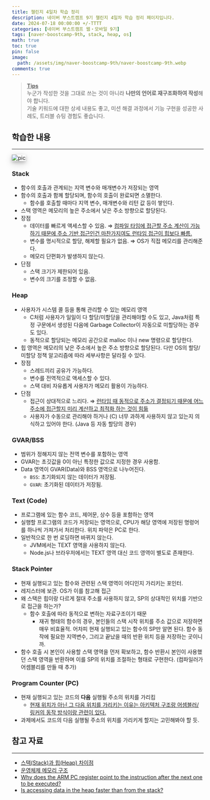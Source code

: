 ```yaml
---
title: 챌린지 4일차 학습 정리
description: 네이버 부스트캠프 9기 챌린지 4일차 학습 정리 페이지입니다.
date: 2024-07-18 00:00:00 +/-TTTT
categories: [네이버 부스트캠프 웹・모바일 9기]
tags: [naver-boostcamp-9th, stack, heap, os]
math: true
toc: true
pin: false
image:
  path: /assets/img/naver-boostcamp-9th/naver-boostcamp-9th.webp
comments: true
---
```


<blockquote class="prompt-tip"><p><strong><u>Tips</u></strong> <br />
누군가 작성한 것을 그대로 쓰는 것이 아니라 <b>나만의 언어로 재구조화하여 작성</b>해야 합니다. <br />
기술 키워드에 대한 상세 내용도 좋고, 미션 해결 과정에서 기능 구현을 성공한 사례도, 트러블 슈팅 경험도 좋습니다.</p></blockquote>

## 학습한 내용

<hr />

<img src="https://upload.wikimedia.org/wikipedia/commons/6/6e/C-memlayout.svg" alt="pic" style="box-shadow: 0 4px 8px 0 rgba(0, 0, 0, 0.2), 0 6px 20px 0 rgba(0, 0, 0, 0.19);"/>

### Stack

- 함수의 호출과 관계되는 지역 변수와 매개변수가 저장되는 영역
- 함수의 호출과 함께 할당되며, 함수의 호출이 완료되면 소멸한다.
  - 함수를 호출할 때마다 지역 변수, 매개변수와 리턴 값 등이 쌓인다.
- 스택 영역은 메모리의 높은 주소에서 낮은 주소 방향으로 할당된다.
- 장점
  - 데이터를 빠르게 액세스할 수 있음. ⇒ [컴파일 타임에 접근할 주소 계산이 가능하기 때문에 주소 기반 접근인건 마찬가지여도 런타임 접근이 힙보다 빠름.](https://stackoverflow.com/questions/24057331/is-accessing-data-in-the-heap-faster-than-from-the-stack)
  - 변수를 명시적으로 할당, 해제할 필요가 없음. ⇒ OS가 직접 메모리를 관리해준다.
  - 메모리 단편화가 발생하지 않는다.
- 단점
  - 스택 크기가 제한되어 있음.
  - 변수의 크기를 조정할 수 없음.

### Heap

- 사용자가 시스템 콜 등을 통해 관리할 수 있는 메모리 영역
  - C처럼 사용자가 일일이 다 할당/미할당을 관리해야할 수도 있고, Java처럼 특정 구문에서 생성된 다음에 Garbage Collector이 자동으로 미할당하는 경우도 있다.
  - 동적으로 할당되는 메모리 공간으로 malloc 이나 new 명령으로 할당한다.
- 힙 영역은 메모리의 낮은 주소에서 높은 주소 방향으로 할당된다. 다만 OS의 할당/미할당 정책 알고리즘에 따라 세부사항은 달라질 수 있다.
- 장점
  - 스레드끼리 공유가 가능하다.
  - 변수를 전역적으로 액세스할 수 있다.
  - 스택 대비 자유롭게 사용자가 메모리 활용이 가능하다.
- 단점
  - 접근이 상대적으로 느리다. ⇒ [런타임 때 동적으로 주소가 결정되기 때문에 어느 주소에 접근할지 미리 계산하고 최적화 하는 것이 힘듦](https://stackoverflow.com/questions/24057331/is-accessing-data-in-the-heap-faster-than-from-the-stack)
  - 사용자가 수동으로 관리해야 하거나 (C) 너무 과하게 사용하지 않고 있는지 의식하고 있어야 한다. (Java 등 자동 할당의 경우)

### GVAR/BSS

- 범위가 정해지지 않는 전역 변수를 포함하는 영역
- GVAR는 초깃값을 0이 아닌 특정한 값으로 지정한 경우 사용함.
- Data 영역이 GVAR(Data)와 BSS 영역으로 나누어진다.
  - `BSS`: 초기화되지 않는 데이터가 저장됨.
  - `GVAR`: 초기화된 데이터가 저장됨.

### Text (Code)

- 프로그램에 있는 함수 코드, 제어문, 상수 등을 포함하는 영역
- 실행할 프로그램의 코드가 저장되는 영역으로, CPU가 해당 영역에 저장된 명령어를 하나씩 가져가서 처리한다. 위치 파악은 PC로 한다.
- 일반적으로 한 번 로딩하면 바뀌지 않는다.
  - JVM에서는 TEXT 영역을 사용하지 않는다.
  - Node.js나 브라우저에서는 TEXT 영역 대신 코드 영역이 별도로 존재한다.

### Stack Pointer

- 현재 실행되고 있는 함수와 관련된 스택 영역이 어디인지 가리키는 포인터.
- 레지스터에 보관. OS가 이를 참고해 접근
- 왜 스택은 힙이랑 다르게 절대 주소를 사용하지 않고, SP의 상대적인 위치를 기반으로 접근을 하는가?
  - 함수 호출에 따라 동적으로 변하는 자료구조이기 때문
    - 재귀 형태의 함수의 경우, 본인들의 스택 시작 위치를 주소 값으로 저장하면 매우 비효율적. 어차피 현재 실행되고 있는 함수의 SP만 알면 된다. 함수 동작에 필요한 지역변수, 그리고 끝났을 때의 반환 위치 등을 저장하는 곳이니까.
- 함수 호출 시 본인이 사용할 스택 영역을 먼저 확보하고, 함수 반환시 본인이 사용했던 스택 영역을 반환하며 이를 SP의 위치를 조절하는 형태로 구현한다. (컴파일러가 어셈블리를 만들 때 추가)

### Program Counter (PC)

- 현재 실행되고 있는 코드의 **다음** 실행될 주소의 위치를 가리킴
  - [현재 위치가 아닌 그 다음 위치를 가리키는 이유는 아키텍처 구조랑 어셈블러/링커의 동작 방식이랑 관련이 있다.](https://stackoverflow.com/questions/24091566/why-does-the-arm-pc-register-point-to-the-instruction-after-the-next-one-to-be-e)
- 과제에서도 코드의 다음 실행될 주소의 위치를 가리키게 할지는 고민해봐야 할 듯.

## 참고 자료

<hr />

- [스택(Stack)과 힙(Heap) 차이점](https://junghyun100.github.io/%ED%9E%99-%EC%8A%A4%ED%83%9D%EC%B0%A8%EC%9D%B4%EC%A0%90/)
- [운영체제 메모리 구조](https://devfunny.tistory.com/650)
- [Why does the ARM PC register point to the instruction after the next one to be executed?](https://stackoverflow.com/questions/24091566/why-does-the-arm-pc-register-point-to-the-instruction-after-the-next-one-to-be-e)
- [Is accessing data in the heap faster than from the stack?](https://stackoverflow.com/questions/24057331/is-accessing-data-in-the-heap-faster-than-from-the-stack)
